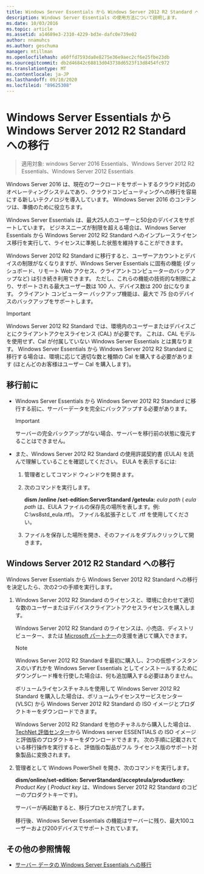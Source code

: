 ```yaml
---
title: Windows Server Essentials から Windows Server 2012 R2 Standard への移行
description: Windows Server Essentials の使用方法について説明します。
ms.date: 10/03/2016
ms.topic: article
ms.assetid: a14689e3-2310-4229-bd3e-dafc0e739e02
author: nnamuhcs
ms.author: geschuma
manager: mtillman
ms.openlocfilehash: a60ffd7593da8e8275e36e9aec2cf6e25fbe23db
ms.sourcegitcommit: db2d46842c68813d043738d6523f13d8454fc972
ms.translationtype: MT
ms.contentlocale: ja-JP
ms.lasthandoff: 09/10/2020
ms.locfileid: "89625308"
---
```

# <a name="transition-from-windows-server-essentials-to-windows-server-2012-r2-standard"></a>Windows Server Essentials から Windows Server 2012 R2 Standard への移行

>適用対象: windows Server 2016 Essentials、Windows Server 2012 R2 Essentials、Windows Server 2012 Essentials

Windows Server 2016 は、現在のワークロードをサポートするクラウド対応のオペレーティングシステムであり、クラウドコンピューティングへの移行を容易にする新しいテクノロジを導入しています。 Windows Server 2016 のコンテンツは、準備のために役立ちます。

 Windows Server Essentials は、最大25人のユーザーと50台のデバイスをサポートしています。 ビジネスニーズが制限を超える場合は、Windows Server Essentials から Windows Server 2012 R2 Standard へのインプレースライセンス移行を実行して、ライセンスに準拠した状態を維持することができます。

 Windows Server 2012 R2 Standard に移行すると、ユーザーアカウントとデバイスの制限がなくなりますが、Windows Server Essentials に固有の機能 (ダッシュボード、リモート Web アクセス、クライアントコンピューターのバックアップなど) は引き続き利用できます。 ただし、これらの機能の技術的な制限により、サポートされる最大ユーザー数は 100 人、デバイス数は 200 台になります。 クライアント コンピューター バックアップ機能は、最大で 75 台のデバイスのバックアップをサポートします。

> [!IMPORTANT]
>   Windows Server 2012 R2 Standard では、環境内のユーザーまたはデバイスごとにクライアントアクセスライセンス (CAL) が必要です。 これは、CAL モデルを使用せず、Cal が付属していない Windows Server Essentials とは異なります。 Windows Server Essentials から Windows Server 2012 R2 Standard に移行する場合は、環境に応じて適切な数と種類の Cal を購入する必要があります (ほとんどのお客様はユーザー Cal を購入します)。

## <a name="before-the-transition"></a>移行前に

-   Windows Server Essentials から Windows Server 2012 R2 Standard に移行する前に、サーバーデータを完全にバックアップする必要があります。

    > [!IMPORTANT]
    >  サーバーの完全バックアップがない場合、サーバーを移行前の状態に復元することはできません。

-   また、Windows Server 2012 R2 Standard の使用許諾契約書 (EULA) を読んで理解していることを確認してください。 EULA を表示するには:

    1.  管理者としてコマンド ウィンドウを開きます。

    2.  次のコマンドを実行します。

         **dism /online /set-edition:ServerStandard /geteula:** *eula path* ( *eula path* は、EULA ファイルの保存先の場所を表します。例: C:\ws8std_eula.rtf)。 ファイル名拡張子として .rtf を使用してください。

    3.  ファイルを保存した場所を開き、そのファイルをダブルクリックして開きます。

## <a name="transition-to--windows-server-2012-r2-standard"></a>Windows Server 2012 R2 Standard への移行
 Windows Server Essentials から Windows Server 2012 R2 Standard への移行を決定したら、次の2つの手順を実行します。

1. Windows Server 2012 R2 Standard のライセンスと、環境に合わせて適切な数のユーザーまたはデバイスクライアントアクセスライセンスを購入します。

    Windows Server 2012 R2 Standard のライセンスは、小売店、ディストリビューター、または [Microsoft パートナー](https://pinpoint.microsoft.com/SelectCulture.aspx)の支援を通じて購入できます。

   > [!NOTE]
   >  Windows Server 2012 R2 Standard を最初に購入し、2つの仮想インスタンスのいずれかを Windows Server Essentials としてインストールするためにダウングレード権を行使した場合は、何も追加購入する必要はありません。
   >
   >  ボリュームライセンスチャネルを使用して Windows Server 2012 R2 Standard を購入した場合は、ボリュームライセンスサービスセンター (VLSC) から Windows Server 2012 R2 Standard の ISO イメージとプロダクトキーをダウンロードできます。
   >
   >  Windows Server 2012 R2 Standard を他のチャネルから購入した場合は、 [TechNet 評価センター](https://technet.microsoft.com/evalcenter/jj659306.aspx)から Windows server ESSENTIALS の ISO イメージと評価版のプロダクトキーをダウンロードできます。 次の手順に記載されている移行操作を実行すると、評価版の製品がフル ライセンス版のサポート対象製品に変換されます。

2. 管理者として Windows PowerShell を開き、次のコマンドを実行します。

    **dism/online/set-edition: ServerStandard/accepteula/productkey:** *Product Key* ( *Product key* は、Windows Server 2012 R2 Standard のコピーのプロダクトキーです)。

    サーバーが再起動すると、移行プロセスが完了します。

   移行後、Windows Server Essentials の機能はサーバーに残り、最大100ユーザーおよび200デバイスでサポートされています。

## <a name="additional-references"></a>その他の参照情報


-   [サーバー データの Windows Server Essentials への移行](Migrate-Server-Data-to-Windows-Server-Essentials.md)


